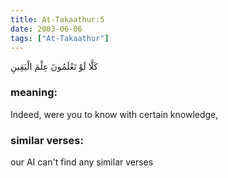 ```yaml
---
title: At-Takaathur:5
date: 2003-06-06
tags: ["At-Takaathur"]
---
```

كَلَّا لَوْ تَعْلَمُونَ عِلْمَ الْيَقِينِ
### meaning: 
Indeed, were you to know with certain knowledge,
### similar verses: 

our AI can't find any similar verses




